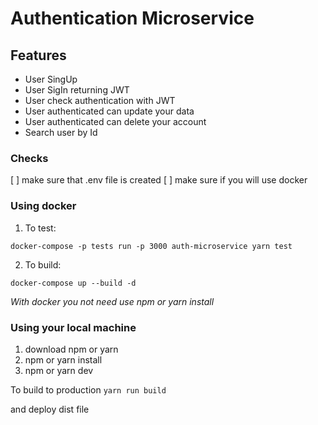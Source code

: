 # Authentication Microservice

## Features

* User SingUp
* User SigIn returning JWT
* User check authentication with JWT
* User authenticated can update your data
* User authenticated can delete your account
* Search user by Id

### Checks

[ ] make sure that .env file is created
[ ] make sure if you will use docker

### Using docker

1. To test:

``` docker-compose -p tests run -p 3000 auth-microservice yarn test ```

2. To build:

``` docker-compose up --build -d ```

*With docker you not need use npm or yarn install*

### Using your local machine

1. download npm or yarn
2. npm or yarn install
3. npm or yarn dev

To build to production
``` yarn run build ```

and deploy dist file
